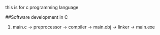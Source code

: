 this is for c programming language

##Software development in C

1) main.c -> preprocessor -> compiler -> main.obj -> linker ->  main.exe